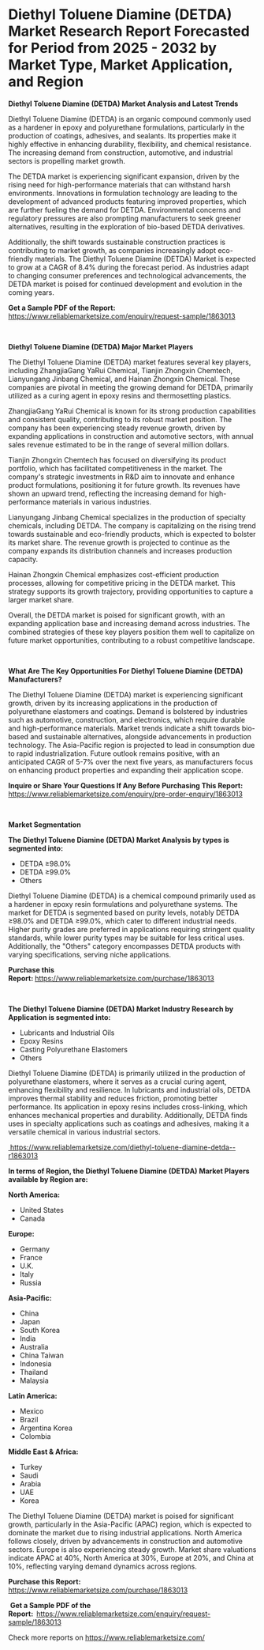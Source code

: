 <p><h1>Diethyl Toluene Diamine (DETDA) Market Research Report Forecasted for Period from 2025 -  2032 by Market Type, Market Application, and Region</h1></p><p><strong>Diethyl Toluene Diamine (DETDA) Market Analysis and Latest Trends</strong></p>
<p><p>Diethyl Toluene Diamine (DETDA) is an organic compound commonly used as a hardener in epoxy and polyurethane formulations, particularly in the production of coatings, adhesives, and sealants. Its properties make it highly effective in enhancing durability, flexibility, and chemical resistance. The increasing demand from construction, automotive, and industrial sectors is propelling market growth.</p><p>The DETDA market is experiencing significant expansion, driven by the rising need for high-performance materials that can withstand harsh environments. Innovations in formulation technology are leading to the development of advanced products featuring improved properties, which are further fueling the demand for DETDA. Environmental concerns and regulatory pressures are also prompting manufacturers to seek greener alternatives, resulting in the exploration of bio-based DETDA derivatives.</p><p>Additionally, the shift towards sustainable construction practices is contributing to market growth, as companies increasingly adopt eco-friendly materials. The Diethyl Toluene Diamine (DETDA) Market is expected to grow at a CAGR of 8.4% during the forecast period. As industries adapt to changing consumer preferences and technological advancements, the DETDA market is poised for continued development and evolution in the coming years.</p></p>
<p><strong>Get a Sample PDF of the Report:&nbsp;</strong> <a href="https://www.reliablemarketsize.com/enquiry/request-sample/1863013?utm_campaign=2565&utm_medium=2&utm_source=Github&utm_content=ia&utm_term=03042025&utm_id=diethyl-toluene-diamine-detda">https://www.reliablemarketsize.com/enquiry/request-sample/1863013</a></p>
<p>&nbsp;</p>
<p><strong>Diethyl Toluene Diamine (DETDA) Major Market Players</strong></p>
<p><p>The Diethyl Toluene Diamine (DETDA) market features several key players, including ZhangjiaGang YaRui Chemical, Tianjin Zhongxin Chemtech, Lianyungang Jinbang Chemical, and Hainan Zhongxin Chemical. These companies are pivotal in meeting the growing demand for DETDA, primarily utilized as a curing agent in epoxy resins and thermosetting plastics.</p><p>ZhangjiaGang YaRui Chemical is known for its strong production capabilities and consistent quality, contributing to its robust market position. The company has been experiencing steady revenue growth, driven by expanding applications in construction and automotive sectors, with annual sales revenue estimated to be in the range of several million dollars.</p><p>Tianjin Zhongxin Chemtech has focused on diversifying its product portfolio, which has facilitated competitiveness in the market. The company's strategic investments in R&D aim to innovate and enhance product formulations, positioning it for future growth. Its revenues have shown an upward trend, reflecting the increasing demand for high-performance materials in various industries.</p><p>Lianyungang Jinbang Chemical specializes in the production of specialty chemicals, including DETDA. The company is capitalizing on the rising trend towards sustainable and eco-friendly products, which is expected to bolster its market share. The revenue growth is projected to continue as the company expands its distribution channels and increases production capacity.</p><p>Hainan Zhongxin Chemical emphasizes cost-efficient production processes, allowing for competitive pricing in the DETDA market. This strategy supports its growth trajectory, providing opportunities to capture a larger market share.</p><p>Overall, the DETDA market is poised for significant growth, with an expanding application base and increasing demand across industries. The combined strategies of these key players position them well to capitalize on future market opportunities, contributing to a robust competitive landscape.</p></p>
<p>&nbsp;</p>
<p><strong>What Are The Key Opportunities For Diethyl Toluene Diamine (DETDA) Manufacturers?</strong></p>
<p><p>The Diethyl Toluene Diamine (DETDA) market is experiencing significant growth, driven by its increasing applications in the production of polyurethane elastomers and coatings. Demand is bolstered by industries such as automotive, construction, and electronics, which require durable and high-performance materials. Market trends indicate a shift towards bio-based and sustainable alternatives, alongside advancements in production technology. The Asia-Pacific region is projected to lead in consumption due to rapid industrialization. Future outlook remains positive, with an anticipated CAGR of 5-7% over the next five years, as manufacturers focus on enhancing product properties and expanding their application scope.</p></p>
<p><strong>Inquire or Share Your Questions If Any Before Purchasing This Report:</strong> <a href="https://www.reliablemarketsize.com/enquiry/pre-order-enquiry/1863013?utm_campaign=2565&utm_medium=2&utm_source=Github&utm_content=ia&utm_term=03042025&utm_id=diethyl-toluene-diamine-detda">https://www.reliablemarketsize.com/enquiry/pre-order-enquiry/1863013</a></p>
<p>&nbsp;</p>
<p><strong>Market Segmentation</strong></p>
<p><strong>The Diethyl Toluene Diamine (DETDA) Market Analysis by types is segmented into:</strong></p>
<p><ul><li>DETDA ≥98.0%</li><li>DETDA ≥99.0%</li><li>Others</li></ul></p>
<p><p>Diethyl Toluene Diamine (DETDA) is a chemical compound primarily used as a hardener in epoxy resin formulations and polyurethane systems. The market for DETDA is segmented based on purity levels, notably DETDA ≥98.0% and DETDA ≥99.0%, which cater to different industrial needs. Higher purity grades are preferred in applications requiring stringent quality standards, while lower purity types may be suitable for less critical uses. Additionally, the "Others" category encompasses DETDA products with varying specifications, serving niche applications.</p></p>
<p><strong>Purchase this Report:&nbsp;</strong><a href="https://www.reliablemarketsize.com/purchase/1863013?utm_campaign=2565&utm_medium=2&utm_source=Github&utm_content=ia&utm_term=03042025&utm_id=diethyl-toluene-diamine-detda">https://www.reliablemarketsize.com/purchase/1863013</a></p>
<p>&nbsp;</p>
<p><strong>The Diethyl Toluene Diamine (DETDA) Market Industry Research by Application is segmented into:</strong></p>
<p><ul><li>Lubricants and Industrial Oils</li><li>Epoxy Resins</li><li>Casting Polyurethane Elastomers</li><li>Others</li></ul></p>
<p><p>Diethyl Toluene Diamine (DETDA) is primarily utilized in the production of polyurethane elastomers, where it serves as a crucial curing agent, enhancing flexibility and resilience. In lubricants and industrial oils, DETDA improves thermal stability and reduces friction, promoting better performance. Its application in epoxy resins includes cross-linking, which enhances mechanical properties and durability. Additionally, DETDA finds uses in specialty applications such as coatings and adhesives, making it a versatile chemical in various industrial sectors.</p></p>
<p><a href="https://www.reliablemarketsize.com/diethyl-toluene-diamine-detda--r1863013?utm_campaign=2565&utm_medium=2&utm_source=Github&utm_content=ia&utm_term=03042025&utm_id=diethyl-toluene-diamine-detda">&nbsp;https://www.reliablemarketsize.com/diethyl-toluene-diamine-detda--r1863013</a></p>
<p><strong>In terms of Region, the Diethyl Toluene Diamine (DETDA) Market Players available by Region are:</strong></p>
<p>
    <p> <strong> North America: </strong>
        <ul>
            <li>United States</li>
            <li>Canada</li>
        </ul>
        </p> 
    <p> <strong> Europe: </strong>
        <ul>
            <li>Germany</li>
            <li>France</li>
            <li>U.K.</li>
            <li>Italy</li>
            <li>Russia</li>
        </ul>
        </p> 
    <p> <strong> Asia-Pacific: </strong>
        <ul>
            <li>China</li>
            <li>Japan</li>
            <li>South Korea</li>
            <li>India</li>
            <li>Australia</li>
            <li>China Taiwan</li>
            <li>Indonesia</li>
            <li>Thailand</li>
            <li>Malaysia</li>
        </ul>
        </p> 
    <p> <strong> Latin America: </strong>
        <ul>
            <li>Mexico</li>
            <li>Brazil</li>
            <li>Argentina Korea</li>
            <li>Colombia</li>
        </ul>
        </p> 
    <p> <strong> Middle East & Africa: </strong>
        <ul>
            <li>Turkey</li>
            <li>Saudi</li>
            <li>Arabia</li>
            <li>UAE</li>
            <li>Korea</li>
        </ul>
    </p>
    </p>
<p><p>The Diethyl Toluene Diamine (DETDA) market is poised for significant growth, particularly in the Asia-Pacific (APAC) region, which is expected to dominate the market due to rising industrial applications. North America follows closely, driven by advancements in construction and automotive sectors. Europe is also experiencing steady growth. Market share valuations indicate APAC at 40%, North America at 30%, Europe at 20%, and China at 10%, reflecting varying demand dynamics across regions.</p></p>
<p><strong>Purchase this Report: </strong><a href="https://www.reliablemarketsize.com/purchase/1863013?utm_campaign=2565&utm_medium=2&utm_source=Github&utm_content=ia&utm_term=03042025&utm_id=diethyl-toluene-diamine-detda">https://www.reliablemarketsize.com/purchase/1863013</a></p>
<p>&nbsp;<strong>Get a Sample PDF of the Report:&nbsp;&nbsp;</strong><a href="https://www.reliablemarketsize.com/enquiry/request-sample/1863013?utm_campaign=2565&utm_medium=2&utm_source=Github&utm_content=ia&utm_term=03042025&utm_id=diethyl-toluene-diamine-detda">https://www.reliablemarketsize.com/enquiry/request-sample/1863013</a></p>
<p><strong></strong></p>
<p>Check more reports on <a href="https://www.reliablemarketsize.com/?utm_campaign=2565&utm_medium=2&utm_source=Github&utm_content=ia&utm_term=03042025&utm_id=diethyl-toluene-diamine-detda">https://www.reliablemarketsize.com/</a></p>